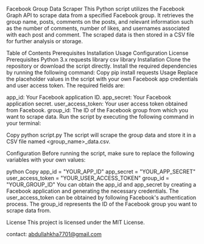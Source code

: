 Facebook Group Data Scraper
This Python script utilizes the Facebook Graph API to scrape data from a specified Facebook group. It retrieves the group name, posts, comments on the posts, and relevant information such as the number of comments, number of likes, and usernames associated with each post and comment. The scraped data is then stored in a CSV file for further analysis or storage.

Table of Contents
Prerequisites
Installation
Usage
Configuration
License
Prerequisites
Python 3.x
requests library
csv library
Installation
Clone the repository or download the script directly.
Install the required dependencies by running the following command:
Copy
pip install requests
Usage
Replace the placeholder values in the script with your own Facebook app credentials and user access token. The required fields are:

app_id: Your Facebook application ID.
app_secret: Your Facebook application secret.
user_access_token: Your user access token obtained from Facebook.
group_id: The ID of the Facebook group from which you want to scrape data.
Run the script by executing the following command in your terminal:

Copy
python script.py
The script will scrape the group data and store it in a CSV file named <group_name>_data.csv.

Configuration
Before running the script, make sure to replace the following variables with your own values:

python
Copy
app_id = "YOUR_APP_ID"
app_secret = "YOUR_APP_SECRET"
user_access_token = "YOUR_USER_ACCESS_TOKEN"
group_id = "YOUR_GROUP_ID"
You can obtain the app_id and app_secret by creating a Facebook application and generating the necessary credentials. The user_access_token can be obtained by following Facebook's authentication process. The group_id represents the ID of the Facebook group you want to scrape data from.

License
This project is licensed under the MIT License.

contact:
abdullahkha7701@gmail.com
